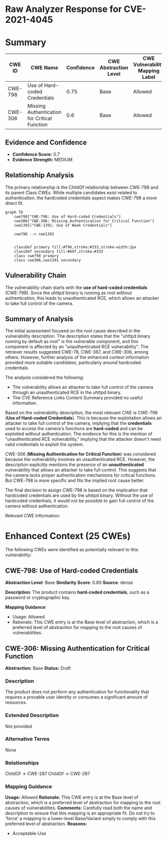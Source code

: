 # Raw Analyzer Response for CVE-2021-4045

# Summary
| CWE ID | CWE Name | Confidence | CWE Abstraction Level | CWE Vulnerability Mapping Label | CWE-Vulnerability Mapping Notes |
|---|---|---|---|---|---|
| CWE-798 | Use of Hard-coded Credentials | 0.75 | Base | Allowed | Primary CWE |
| CWE-306 | Missing Authentication for Critical Function | 0.6 | Base | Allowed | Secondary Candidate |

## Evidence and Confidence

*   **Confidence Score:** 0.7
*   **Evidence Strength:** MEDIUM

## Relationship Analysis
The primary relationship is the ChildOf relationship between CWE-798 and its parent Class CWEs. While multiple candidates exist related to authentication, the hardcoded credentials aspect makes CWE-798 a more direct fit.

```mermaid
graph TD
    cwe798["CWE-798: Use of Hard-coded Credentials"]
    cwe306["CWE-306: Missing Authentication for Critical Function"]
    cwe1391["CWE-1391: Use of Weak Credentials"]
    
    cwe798 --> cwe1391
    

    classDef primary fill:#f96,stroke:#333,stroke-width:2px
    classDef secondary fill:#69f,stroke:#333
    class cwe798 primary
    class cwe306,cwe1391 secondary
```

## Vulnerability Chain
The vulnerability chain starts with the **use of hard-coded credentials** (CWE-798). Since the uhttpd binary is running as root without authentication, this leads to unauthenticated RCE, which allows an attacker to take full control of the camera.

## Summary of Analysis
The initial assessment focused on the root cause described in the vulnerability description. The description states that the "uhttpd binary running by default as root" is the vulnerable component, and this component is affected by an "unauthenticated RCE vulnerability". The retriever results suggested CWE-78, CWE-367, and CWE-306, among others. However, further analysis of the enhanced context information provided more suitable candidates, particularly around hardcoded credentials.

The analysis considered the following:
*   The vulnerability allows an attacker to take full control of the camera through an unauthenticated RCE in the uhttpd binary.
*   The CVE Reference Links Content Summary provided no useful information.

Based on the vulnerability description, the most relevant CWE is CWE-798 (**Use of Hard-coded Credentials**). This is because the exploitation allows an attacker to take full control of the camera, implying that the **credentials** used to access the camera's functions are **hard-coded** and can be exploited without authentication. The evidence for this is the mention of "unauthenticated RCE vulnerability," implying that the attacker doesn't need valid credentials to exploit the system.

CWE-306 (**Missing Authentication for Critical Function**) was considered because the vulnerability involves an unauthenticated RCE. However, the description explicitly mentions the presence of an **unauthenticated** vulnerability that allows an attacker to take full control. This suggests that the camera lacks proper authentication mechanisms for critical functions. But CWE-798 is more specific and fits the implied root cause better.

The final decision to assign CWE-798 is based on the implication that hardcoded credentials are used by the uhttpd binary. Without the use of hardcoded credentials, it would not be possible to gain full control of the camera without authentication.

Relevant CWE Information:

# Enhanced Context (25 CWEs)
The following CWEs were identified as potentially relevant to this vulnerability:

## CWE-798: Use of Hard-coded Credentials
**Abstraction Level**: Base
**Similarity Score**: 0.80
**Source**: dense

**Description**:
The product contains **hard-coded credentials**, such as a password or cryptographic key.

**Mapping Guidance**:
- Usage: Allowed
- Rationale: This CWE entry is at the Base level of abstraction, which is a preferred level of abstraction for mapping to the root causes of vulnerabilities.

## CWE-306: Missing Authentication for Critical Function
**Abstraction:** Base
**Status:** Draft

### Description
The product does not perform any authentication for functionality that requires a provable user identity or consumes a significant amount of resources.

### Extended Description
Not provided

### Alternative Terms
None

### Relationships
ChildOf -> CWE-287
ChildOf -> CWE-287

### Mapping Guidance
**Usage:** Allowed
**Rationale:** This CWE entry is at the Base level of abstraction, which is a preferred level of abstraction for mapping to the root causes of vulnerabilities.
**Comments:** Carefully read both the name and description to ensure that this mapping is an appropriate fit. Do not try to 'force' a mapping to a lower-level Base/Variant simply to comply with this preferred level of abstraction.
**Reasons:**
- Acceptable-Use